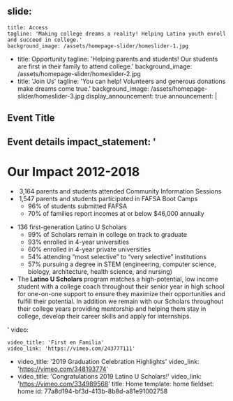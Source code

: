 slide:
  -
    title: Access
    tagline: 'Making college dreams a reality! Helping Latino youth enroll and succeed in college.'
    background_image: /assets/homepage-slider/homeslider-1.jpg
  -
    title: Opportunity
    tagline: 'Helping parents and students! Our students are first in their family to attend college.'
    background_image: /assets/homepage-slider/homeslider-2.jpg
  -
    title: 'Join Us'
    tagline: 'You can help! Volunteers and generous donations make dreams come true.'
    background_image: /assets/homepage-slider/homeslider-3.jpg
display_announcement: true
announcement: |
  ## Event Title
  
  Event details
impact_statement: '<h1><strong>Our Impact 2012-2018</strong></h1><ul><li>&nbsp;3,164 parents and students attended Community Information Sessions</li><li><b>&nbsp;</b>1,547 parents and students participated in FAFSA Boot Camps<ul><li>96% of students submitted FAFSA</li><li>70% of families report incomes at or below $46,000 annually</li></ul></li></ul><ul><li>136 first-generation Latino U Scholars<ul><li>99% of Scholars remain in college on track to graduate</li><li>93% enrolled in 4-year universities</li><li>60% enrolled in 4-year private universities</li><li>54% attending “most selective” to “very selective” institutions</li><li>57% pursuing a degree in STEM (engineering, computer science, biology, architecture, health science, and nursing)</li></ul></li><li>The<strong>&nbsp;Latino U Scholars</strong>&nbsp;program matches a high-potential, low income student with a college coach throughout their senior year in high school for one-on-one support to ensure they maximize their opportunities and fulfill their potential. In addition we remain with our Scholars throughout their college years providing mentorship and helping them stay in college, develop their career skills and apply for internships.</li></ul>'
video:
  -
    video_title: 'First en Familia'
    video_link: 'https://vimeo.com/243777111'
  -
    video_title: '2019 Graduation Celebration Highlights'
    video_link: 'https://vimeo.com/348193774'
  -
    video_title: 'Congratulations 2019 Latino U Scholars!'
    video_link: 'https://vimeo.com/334989568'
title: Home
template: home
fieldset: home
id: 77a8d194-bf3d-413b-8b8d-a81e91002758
